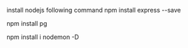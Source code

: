 install nodejs following command
npm install express --save

npm install pg

npm install i nodemon -D


